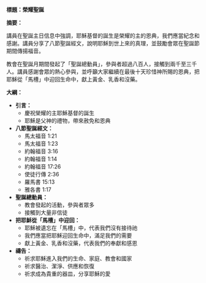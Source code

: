 **標題：榮耀聖誕**

**摘要：**

講員在聖誕主日信息中強調，耶穌基督的誕生是榮耀的主的恩典，我們應當紀念和感謝。講員分享了八節聖誕經文，說明耶穌到世上來的真理，並鼓勵會眾在聖誕節期間傳揚福音。

教會在聖誕月期間發起了「聖誕總動員」，參與者超過八百人，接觸到兩千至三千人。講員感謝會眾的熱心參與，並呼籲大家繼續在最後十天珍惜神所賜的恩典，把耶穌從「馬槽」中迎回生命中，獻上黃金、乳香和沒藥。

**大綱：**

* **引言：**
    * 慶祝榮耀的主耶穌基督的誕生
    * 耶穌是父神的禮物，帶來赦免和恩典
* **八節聖誕經文：**
    * 馬太福音 1:21
    * 馬太福音 1:23
    * 約翰福音 3:16
    * 約翰福音 1:14
    * 約翰福音 17:26
    * 使徒行傳 2:36
    * 羅馬書 15:13
    * 雅各書 1:17
* **聖誕總動員：**
    * 教會發起的活動，參與者眾多
    * 接觸到大量非信徒
* **把耶穌從「馬槽」中迎回：**
    * 耶穌被遺忘在「馬槽」中，代表我們沒有接待祂
    * 我們應當把耶穌迎回生命中，滿足我們的需要
    * 獻上黃金、乳香和沒藥，代表我們的奉獻和感恩
* **禱告：**
    * 祈求耶穌進入我們的生命、家庭、教會和國家
    * 祈求醫治、潔淨、供應和恢復
    * 祈求成為貴重的器皿，分享耶穌的愛